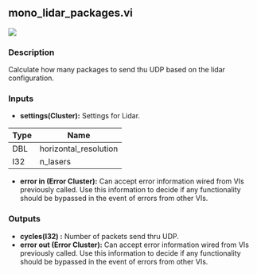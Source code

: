 ## mono_lidar_packages.vi
<p class="img_container">
<img class="lg_img" src="https://github.com/monoDriveIO/client/raw/master/WikiPhotos/LV_client/utilities/mono__lidar__packagesc.png"   />
</p>

### Description 
Calculate how many packages to send thu UDP based on the lidar configuration.

### Inputs

- **settings(Cluster):** Settings for Lidar.

| Type  | Name   |
| ------------ | ------------ |
|DBL  | horizontal_resolution |
|I32 | n_lasers  |
- **error in (Error Cluster):** Can accept error information wired from VIs previously called. Use this information to decide if any functionality should be bypassed in the event of errors from other VIs.


### Outputs

- **cycles(I32) :** Number of packets send thru UDP.
- **error out (Error Cluster):** Can accept error information wired from VIs previously called. Use this information to decide if any functionality should be bypassed in the event of errors from other VIs.

<p>&nbsp;</p>